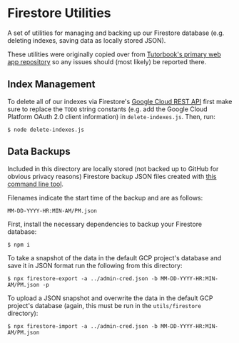# Firestore Utilities

A set of utilities for managing and backing up our Firestore database (e.g.
deleting indexes, saving data as locally stored JSON).

These utilities were originally copied over from [Tutorbook's primary web app
repository](https://github.com/tutorbookapp/tutorbook) so any issues should
(most likely) be reported there.

## Index Management

To delete all of our indexes via Firestore's [Google Cloud REST
API](https://cloud.google.com/firestore/docs/reference/rest/v1beta1/projects.databases.indexes/list)
first make sure to replace the `TODO` string constants (e.g. add the Google
Cloud Platform OAuth 2.0 client information) in `delete-indexes.js`. Then, run:

```commandline
$ node delete-indexes.js
```

## Data Backups

Included in this directory are locally stored (not backed up to GitHub for
obvious privacy reasons) Firestore backup JSON files created with [this command
line tool](https://www.npmjs.com/package/node-firestore-import-export).

Filenames indicate the start time of the backup and are as follows:

```
MM-DD-YYYY-HR:MIN-AM/PM.json
```

First, install the necessary dependencies to backup your Firestore database:

```commandline
$ npm i
```

To take a snapshot of the data in the default GCP project's database and save it
in JSON format run the following from this directory:

```commandline
$ npx firestore-export -a ../admin-cred.json -b MM-DD-YYYY-HR:MIN-AM/PM.json -p
```

To upload a JSON snapshot and overwrite the data in the default GCP project's
database (again, this must be run in the `utils/firestore` directory):

```commandline
$ npx firestore-import -a ../admin-cred.json -b MM-DD-YYYY-HR:MIN-AM/PM.json
```
